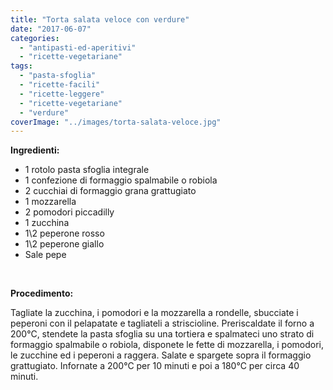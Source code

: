 ```yaml
---
title: "Torta salata veloce con verdure"
date: "2017-06-07"
categories: 
  - "antipasti-ed-aperitivi"
  - "ricette-vegetariane"
tags: 
  - "pasta-sfoglia"
  - "ricette-facili"
  - "ricette-leggere"
  - "ricette-vegetariane"
  - "verdure"
coverImage: "../images/torta-salata-veloce.jpg"
---
```


**Ingredienti:**

- 1 rotolo pasta sfoglia integrale
- 1 confezione di formaggio spalmabile o robiola
- 2 cucchiai di formaggio grana grattugiato
- 1 mozzarella
- 2 pomodori piccadilly
- 1 zucchina
- 1\\2 peperone rosso
- 1\\2 peperone giallo
- Sale pepe

 

**Procedimento:**

Tagliate la zucchina, i pomodori e la mozzarella a rondelle, sbucciate i peperoni con il pelapatate e tagliateli a striscioline. Preriscaldate il forno a 200°C, stendete la pasta sfoglia su una tortiera e spalmateci uno strato di formaggio spalmabile o robiola, disponete le fette di mozzarella, i pomodori, le zucchine ed i peperoni a raggera. Salate e spargete sopra il formaggio grattugiato. Infornate a 200°C per 10 minuti e poi a 180°C per circa 40 minuti.
